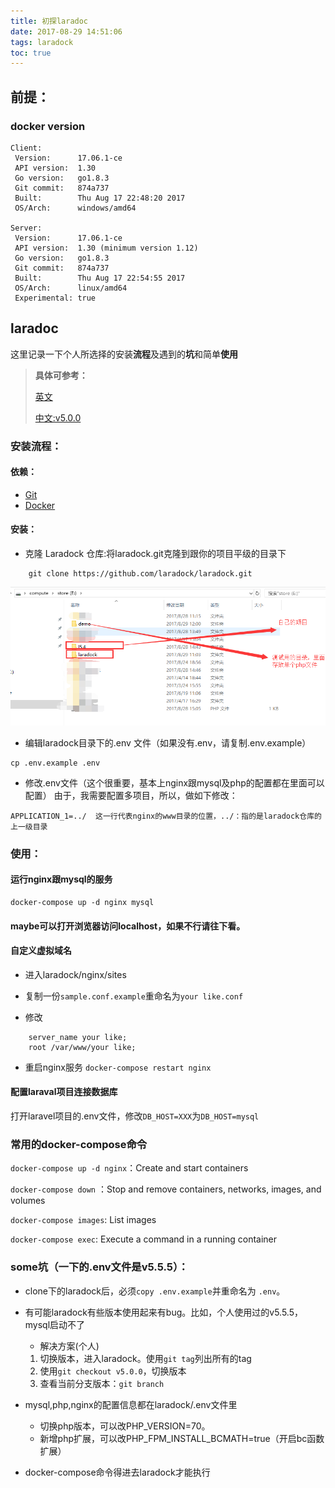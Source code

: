 ```yaml
---
title: 初探laradoc
date: 2017-08-29 14:51:06
tags: laradock
toc: true
---
```

## 前提：

### docker version
```
Client:
 Version:      17.06.1-ce
 API version:  1.30
 Go version:   go1.8.3
 Git commit:   874a737
 Built:        Thu Aug 17 22:48:20 2017
 OS/Arch:      windows/amd64

Server:
 Version:      17.06.1-ce
 API version:  1.30 (minimum version 1.12)
 Go version:   go1.8.3
 Git commit:   874a737
 Built:        Thu Aug 17 22:54:55 2017
 OS/Arch:      linux/amd64
 Experimental: true
```

## laradoc
这里记录一下个人所选择的安装**流程**及遇到的**坑**和简单**使用**

> **具体可参考：**
> 
> [英文]('http://laradock.io')
> 
> [中文:v5.0.0]('https://github.com/laradock/laradock/blob/v5.5.0/README-zh.md')

### 安装流程：
#### 依赖：
- [Git](https://git-scm.com/downloads)
- [Docker](https://www.docker.com/products/docker/)
#### 安装：
-  克隆 Laradock 仓库:将laradock.git克隆到跟你的项目平级的目录下
```
    git clone https://github.com/laradock/laradock.git
```

![目录划分](初探laradock/目录划分.png)


- 编辑laradock目录下的.env 文件（如果没有.env，请复制.env.example）

```
cp .env.example .env
```

- 修改.env文件（这个很重要，基本上nginx跟mysql及php的配置都在里面可以配置） 
由于，我需要配置多项目，所以，做如下修改：
```
APPLICATION_1=../  这一行代表nginx的www目录的位置，../：指的是laradock仓库的上一级目录
```

### 使用：
#### 运行nginx跟mysql的服务
```
docker-compose up -d nginx mysql
```
#### maybe可以打开浏览器访问localhost，如果不行请往下看。
#### 自定义虚拟域名
- 进入laradock/nginx/sites

- 复制一份`sample.conf.example`重命名为`your like.conf`

- 修改
```
    server_name your like;
    root /var/www/your like;
```

-  重启nginx服务
`docker-compose restart nginx`

#### 配置laraval项目连接数据库
打开laravel项目的.env文件，修改`DB_HOST=XXX`为`DB_HOST=mysql`


### 常用的docker-compose命令
`docker-compose up -d nginx`：Create and start containers

`docker-compose down` ：Stop and remove containers, networks, images, and volumes

`docker-compose images`: List images

`docker-compose exec`:  Execute a command in a running container

### some坑（一下的.env文件是v5.5.5）：

- clone下的laradock后，必须`copy .env.example`并重命名为 `.env`。
- 有可能laradock有些版本使用起来有bug。比如，个人使用过的v5.5.5，mysql启动不了
    - 解决方案(个人)
    1. 切换版本，进入laradock。使用`git tag`列出所有的tag
    2. 使用`git checkout v5.0.0`，切换版本
    3. 查看当前分支版本：`git branch`
- mysql,php,nginx的配置信息都在laradock/.env文件里
    - 切换php版本，可以改PHP_VERSION=70。
    - 新增php扩展，可以改PHP_FPM_INSTALL_BCMATH=true（开启bc函数扩展）
- docker-compose命令得进去laradock才能执行 


  [1]: /img/bVTVdN
